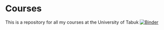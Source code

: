 # Courses
This is a repository for all my courses at the University of Tabuk
[![Binder](https://mybinder.org/badge_logo.svg)](https://mybinder.org/v2/gh/betatim/Courses/master?urlpath=rstudio)
